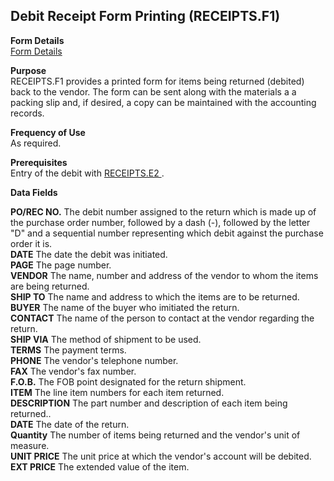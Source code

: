 ##  Debit Receipt Form Printing (RECEIPTS.F1)

<PageHeader />

**Form Details**  
[ Form Details ](RECEIPTS-F1-1/README.md)   

**Purpose**  
RECEIPTS.F1 provides a printed form for items being returned (debited) back to
the vendor. The form can be sent along with the materials a a packing slip
and, if desired, a copy can be maintained with the accounting records.

**Frequency of Use**  
As required.

**Prerequisites**  
Entry of the debit with [ RECEIPTS.E2 ](../../../../rover/AP-OVERVIEW/AP-ENTRY/AP-E/AP-E-1/MSHIP-E/RECEIPTS-E2) . 

**Data Fields**

**PO/REC NO.** The debit number assigned to the return which is made up of the
purchase order number, followed by a dash (-), followed by the letter "D" and
a sequential number representing which debit against the purchase order it is.  
**DATE** The date the debit was initiated.  
**PAGE** The page number.  
**VENDOR** The name, number and address of the vendor to whom the items are
being returned.  
**SHIP TO** The name and address to which the items are to be returned.  
**BUYER** The name of the buyer who imitiated the return.  
**CONTACT** The name of the person to contact at the vendor regarding the
return.  
**SHIP VIA** The method of shipment to be used.  
**TERMS** The payment terms.  
**PHONE** The vendor's telephone number.  
**FAX** The vendor's fax number.  
**F.O.B.** The FOB point designated for the return shipment.  
**ITEM** The line item numbers for each item returned.  
**DESCRIPTION** The part number and description of each item being returned..  
**DATE** The date of the return.  
**Quantity** The number of items being returned and the vendor's unit of
measure.  
**UNIT PRICE** The unit price at which the vendor's account will be debited.  
**EXT PRICE** The extended value of the item.  
  
<badge text= "Version 8.10.57" vertical="middle" />

<PageFooter />